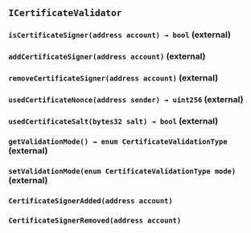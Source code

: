 ## `ICertificateValidator`






### `isCertificateSigner(address account) → bool` (external)





### `addCertificateSigner(address account)` (external)





### `removeCertificateSigner(address account)` (external)





### `usedCertificateNonce(address sender) → uint256` (external)





### `usedCertificateSalt(bytes32 salt) → bool` (external)





### `getValidationMode() → enum CertificateValidationType` (external)





### `setValidationMode(enum CertificateValidationType mode)` (external)






### `CertificateSignerAdded(address account)`





### `CertificateSignerRemoved(address account)`







